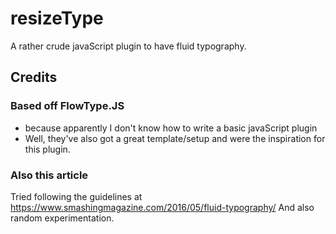 # resizeType
A rather crude javaScript plugin to have fluid typography. 


## Credits

### Based off FlowType.JS 
* because apparently I don't know how to write a basic javaScript plugin
* Well, they've also got a great template/setup and were the inspiration for this plugin.

### Also this article
Tried following the guidelines at https://www.smashingmagazine.com/2016/05/fluid-typography/
And also random experimentation. 

